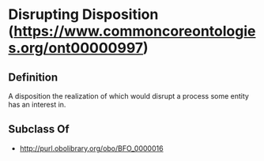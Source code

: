 # Disrupting Disposition (https://www.commoncoreontologies.org/ont00000997)

## Definition
A disposition the realization of which would disrupt a process some entity has an interest in.

## Subclass Of
- http://purl.obolibrary.org/obo/BFO_0000016

